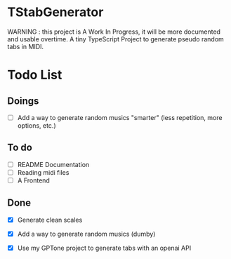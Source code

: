 # TStabGenerator
WARNING : this project is A Work In Progress, it will be more documented and usable overtime.
A tiny TypeScript Project to generate pseudo random tabs in MIDI.

# Todo List
## Doings

- [ ] Add a way to generate random musics "smarter" (less repetition, more options, etc.)

## To do
- [ ] README Documentation
- [ ] Reading midi files
- [ ] A Frontend

## Done
- [x] Generate clean scales
- [x] Add a way to generate random musics (dumby)
- [x] Use my GPTone project to generate tabs with an openai API

